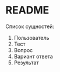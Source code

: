 # README

Список сущностей:
  1. Пользователь
  2. Тест
  3. Вопрос
  4. Вариант ответа
  5. Результат
